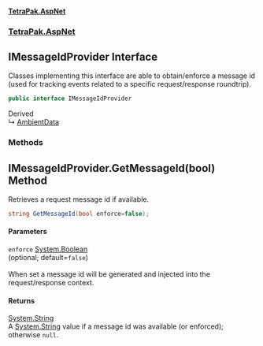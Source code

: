 #### [TetraPak.AspNet](index.md 'index')
### [TetraPak.AspNet](TetraPak_AspNet.md 'TetraPak.AspNet')
## IMessageIdProvider Interface
Classes implementing this interface are able to obtain/enforce a message id  
(used for tracking events related to a specific request/response roundtrip).   
```csharp
public interface IMessageIdProvider
```

Derived  
&#8627; [AmbientData](TetraPak_AspNet_AmbientData.md 'TetraPak.AspNet.AmbientData')  
### Methods
<a name='TetraPak_AspNet_IMessageIdProvider_GetMessageId(bool)'></a>
## IMessageIdProvider.GetMessageId(bool) Method
Retrieves a request message id if available.   
```csharp
string GetMessageId(bool enforce=false);
```
#### Parameters
<a name='TetraPak_AspNet_IMessageIdProvider_GetMessageId(bool)_enforce'></a>
`enforce` [System.Boolean](https://docs.microsoft.com/en-us/dotnet/api/System.Boolean 'System.Boolean')  
(optional; default=`false`)<br/>  
When set a message id will be generated and injected into the request/response context.  
  
#### Returns
[System.String](https://docs.microsoft.com/en-us/dotnet/api/System.String 'System.String')  
A [System.String](https://docs.microsoft.com/en-us/dotnet/api/System.String 'System.String') value if a message id was available (or enforced); otherwise `null`.  
  
